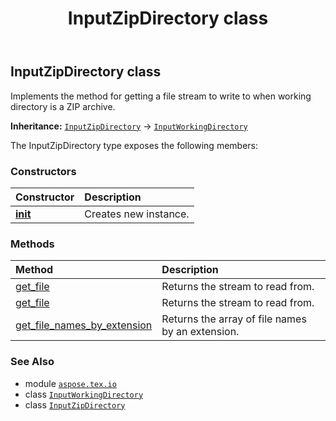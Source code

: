 ﻿---
title: InputZipDirectory class
second_title: Aspose.TeX for Python via .NET API References
description: 
type: docs
weight: 100
url: /python-net/aspose.tex.io/inputzipdirectory/
is_root: false
---

## InputZipDirectory class

Implements the method for getting a file stream to write to when working directory is a ZIP archive.



**Inheritance:** [`InputZipDirectory`](/tex/python-net/aspose.tex.io/inputzipdirectory) → 
[`InputWorkingDirectory`](/tex/python-net/aspose.tex.io/inputworkingdirectory)



The InputZipDirectory type exposes the following members:

### Constructors
| Constructor | Description |
| :- | :- |
| [__init__](/tex/python-net/aspose.tex.io/inputzipdirectory/__init__/#io.RawIOBase-str) | Creates new instance. |


### Methods
| Method | Description |
| :- | :- |
| [get_file](/tex/python-net/aspose.tex.io/inputzipdirectory/get_file/#str-bool) | Returns the stream to read from. |
| [get_file](/tex/python-net/aspose.tex.io/inputzipdirectory/get_file/#str) | Returns the stream to read from. |
| [get_file_names_by_extension](/tex/python-net/aspose.tex.io/inputzipdirectory/get_file_names_by_extension/#str-str) | Returns the array of file names by an extension. |



### See Also
* module [`aspose.tex.io`](..)
* class [`InputWorkingDirectory`](/tex/python-net/aspose.tex.io/inputworkingdirectory)
* class [`InputZipDirectory`](/tex/python-net/aspose.tex.io/inputzipdirectory)
